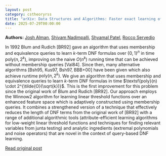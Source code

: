 ```yaml
---
layout: post
category: cstheoryrss
title: "arXiv: Data Structures and Algorithms: Faster exact learning of k-term DNFs with membership and equivalence"
date: 2025-07-29T00:00:00
---
```


**Authors:** [Josh Alman](https://dblp.uni-trier.de/search?q=Josh+Alman), [Shivam Nadimpalli](https://dblp.uni-trier.de/search?q=Shivam+Nadimpalli), [Shyamal Patel](https://dblp.uni-trier.de/search?q=Shyamal+Patel), [Rocco Servedio](https://dblp.uni-trier.de/search?q=Rocco+Servedio)

In 1992 Blum and Rudich [BR92] gave an algorithm that uses membership and
equivalence queries to learn $k$-term DNF formulas over $\{0,1\}^n$ in time
$\textsf{poly}(n,2^k)$, improving on the naive $O(n^k)$ running time that can
be achieved without membership queries [Val84]. Since then, many alternative
algorithms [Bsh95, Kus97, Bsh97, BBB+00] have been given which also achieve
runtime $\textsf{poly}(n,2^k)$.
We give an algorithm that uses membership and equivalence queries to learn
$k$-term DNF formulas in time $\textsf{poly}(n) \cdot 2^{\tilde{O}(\sqrt{k})}$.
This is the first improvement for this problem since the original work of Blum
and Rudich [BR92].
Our approach employs the Winnow2 algorithm for learning linear threshold
functions over an enhanced feature space which is adaptively constructed using
membership queries. It combines a strengthened version of a technique that
effectively reduces the length of DNF terms from the original work of [BR92]
with a range of additional algorithmic tools (attribute-efficient learning
algorithms for low-weight linear threshold functions and techniques for finding
relevant variables from junta testing) and analytic ingredients (extremal
polynomials and noise operators) that are novel in the context of query-based
DNF learning.

[Read original post](http://arxiv.org/abs/2507.20336v1)

